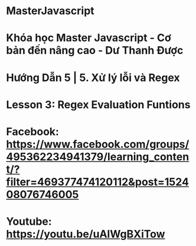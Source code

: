 # MasterJavascript
# Khóa học Master Javascript - Cơ bản đến nâng cao - Dư Thanh Được

# Hướng Dẫn 5 | 5. Xử lý lỗi và Regex
  # Lesson 3: Regex Evaluation Funtions
  # Facebook: https://www.facebook.com/groups/495362234941379/learning_content/?filter=469377474120112&post=152408076746005
  # Youtube: https://youtu.be/uAlWgBXiTow
